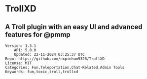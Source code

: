# TrollXD
## A Troll plugin with an easy UI and advanced features for @pmmp
```properties
Version: 1.3.1
    API: 5.0.0
    Updated: 22-11-2024 03:25:37 UTC
Repo: https://github.com/nxpinhum5326/TrollXD
License: MIT
Categories: Fun,Teleportation,Chat-Related,Admin Tools
Keywords: fun,toxic,troll,trollxd
```